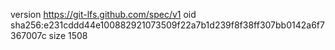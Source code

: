 version https://git-lfs.github.com/spec/v1
oid sha256:e231cddd44e100882921073509f22a7b1d239f8f38ff307bb0142a6f7367007c
size 1508
